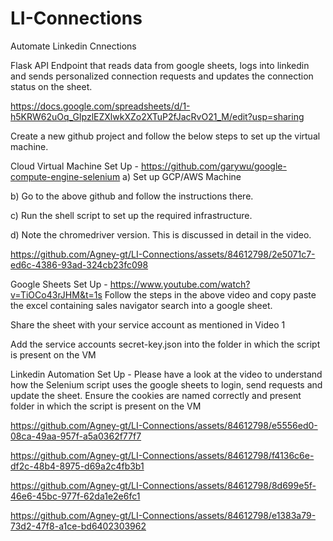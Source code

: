 # LI-Connections
Automate Linkedin Cnnections

Flask API Endpoint that reads data from google sheets, logs into linkedin and sends personalized connection requests and updates the connection status on the sheet.

https://docs.google.com/spreadsheets/d/1-h5KRW62uOq_GIpzlEZXlwkXZo2XTuP2fJacRvO21_M/edit?usp=sharing

Create a new github project and follow the below steps to set up the virtual machine.

Cloud Virtual Machine Set Up - https://github.com/garywu/google-compute-engine-selenium
a) Set up GCP/AWS Machine

b) Go to the above github and follow the instructions there.

c) Run the shell script to set up the required infrastructure.

d) Note the chromedriver version. This is discussed in detail in the video.


https://github.com/Agney-gt/LI-Connections/assets/84612798/2e5071c7-ed6c-4386-93ad-324cb23fc098


Google Sheets Set Up - https://www.youtube.com/watch?v=TiOCo43rJHM&t=1s
Follow the steps in the above video and copy paste the excel containing sales navigator search into a google sheet.

Share the sheet with your service account as mentioned in Video 1

Add the service accounts secret-key.json into the folder in which the script is present on the VM

Linkedin Automation Set Up - Please have a look at the video to understand how the Selenium script uses the google sheets to login, send requests and update the sheet.
Ensure the cookies are named correctly and present folder in which the script is present on the VM



https://github.com/Agney-gt/LI-Connections/assets/84612798/e5556ed0-08ca-49aa-957f-a5a0362f77f7





https://github.com/Agney-gt/LI-Connections/assets/84612798/f4136c6e-df2c-48b4-8975-d69a2c4fb3b1



https://github.com/Agney-gt/LI-Connections/assets/84612798/8d699e5f-46e6-45bc-977f-62da1e2e6fc1



https://github.com/Agney-gt/LI-Connections/assets/84612798/e1383a79-73d2-47f8-a1ce-bd6402303962



